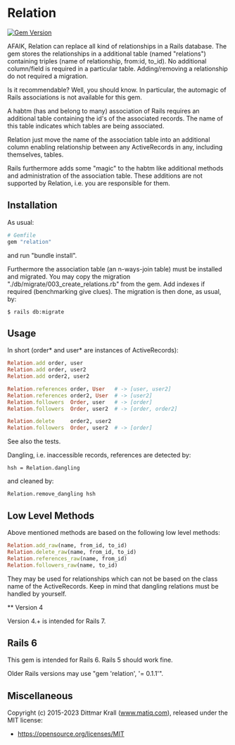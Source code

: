 # Relation
[![Gem Version](https://badge.fury.io/rb/relation.png)](http://badge.fury.io/rb/relation)

AFAIK, Relation can replace all kind of relationships in a Rails database.
The gem stores the relationships in a additional table (named
"relations") containing
triples (name of relationship, from:id, to_id).
No additional column/field is required in a particular table.
Adding/removing a relationship do not required a migration.

Is it recommendable? Well, you should know.
In particular, the automagic of Rails associations is not available
for this gem.

A habtm (has and belong to many) association of Rails requires an
additional table containing the id's of the associated records.
The name of this table indicates which tables are being associated.

Relation just move the name of the association table into an additional
column enabling relationship between any ActiveRecords in any,
including themselves, tables.

Rails furthermore adds some "magic" to the habtm like additional methods
and administration of the association table.
These additions are not supported by Relation,
i.e. you are responsible for them.

## Installation

As usual:
``` ruby
# Gemfile
gem "relation"
```
and run "bundle install".

Furthermore the association table (an n-ways-join table) must be
installed and migrated.
You may copy the migration "./db/migrate/003_create_relations.rb"
from the gem.
Add indexes if required (benchmarking give clues).
The migration is then done, as usual, by:

    $ rails db:migrate

## Usage

In short (order* and user* are instances of ActiveRecords):

``` ruby
Relation.add order, user
Relation.add order, user2
Relation.add order2, user2

Relation.references order, User   # -> [user, user2]
Relation.references order2, User  # -> [user2]
Relation.followers  Order, user   # -> [order]
Relation.followers  Order, user2  # -> [order, order2]

Relation.delete     order2, user2
Relation.followers  Order, user2  # -> [order]
```

See also the tests.

Dangling, i.e. inaccessible records, references are detected by:

    hsh = Relation.dangling

and cleaned by:

    Relation.remove_dangling hsh

## Low Level Methods

Above mentioned methods are based on the following low level methods:

``` ruby
Relation.add_raw(name, from_id, to_id)
Relation.delete_raw(name, from_id, to_id)
Relation.references_raw(name, from_id)
Relation.followers_raw(name, to_id)
```

They may be used for relationships which can not be based on the
class name of the ActiveRecords.
Keep in mind that dangling relations must be handled by yourself.

** Version 4

Version 4.+ is intended for Rails 7.

## Rails 6

This gem is intended for Rails 6.
Rails 5 should work fine.

Older Rails versions may use "gem 'relation', '= 0.1.1'".

## Miscellaneous

Copyright (c) 2015-2023 Dittmar Krall (www.matiq.com),
released under the MIT license:

* https://opensource.org/licenses/MIT

